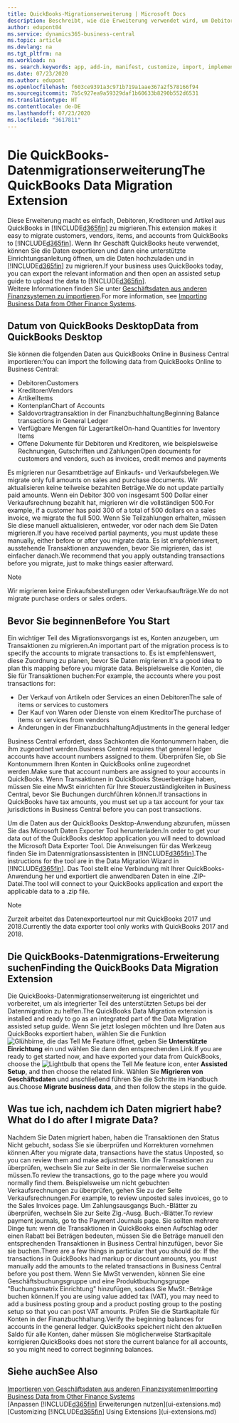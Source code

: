```yaml
---
title: QuickBooks-Migrationserweiterung | Microsoft Docs
description: Beschreibt, wie die Erweiterung verwendet wird, um Debitoren, Kreditoren, Artikel und Konten aus QuickBooks Desktop zu Business Central zu importieren.
author: edupont04
ms.service: dynamics365-business-central
ms.topic: article
ms.devlang: na
ms.tgt_pltfrm: na
ms.workload: na
ms. search.keywords: app, add-in, manifest, customize, import, implement
ms.date: 07/23/2020
ms.author: edupont
ms.openlocfilehash: f603ce9391a3c971b719a1aae367a2f578166f94
ms.sourcegitcommit: 7b5c927ea9a59329daf1b60633b8290b552d6531
ms.translationtype: HT
ms.contentlocale: de-DE
ms.lasthandoff: 07/23/2020
ms.locfileid: "3617811"
---
```

# <a name="the-quickbooks-data-migration-extension"></a><span data-ttu-id="fd818-103">Die QuickBooks-Datenmigrationserweiterung</span><span class="sxs-lookup"><span data-stu-id="fd818-103">The QuickBooks Data Migration Extension</span></span>

<span data-ttu-id="fd818-104">Diese Erweiterung macht es einfach, Debitoren, Kreditoren und Artikel aus QuickBooks in [!INCLUDE[d365fin](includes/d365fin_md.md)] zu migrieren.</span><span class="sxs-lookup"><span data-stu-id="fd818-104">This extension makes it easy to migrate customers, vendors, items, and accounts from QuickBooks to [!INCLUDE[d365fin](includes/d365fin_md.md)].</span></span> <span data-ttu-id="fd818-105">Wenn Ihr Geschäft QuickBooks heute verwendet, können Sie die Daten exportieren und dann eine unterstützte Einrichtungsanleitung öffnen, um die Daten hochzuladen und in [!INCLUDE[d365fin](includes/d365fin_md.md)] zu migrieren.</span><span class="sxs-lookup"><span data-stu-id="fd818-105">If your business uses QuickBooks today, you can export the relevant information and then open an assisted setup guide to upload the data to [!INCLUDE[d365fin](includes/d365fin_md.md)].</span></span>  
<span data-ttu-id="fd818-106">Weitere Informationen finden Sie unter [Geschäftsdaten aus anderen Finanzsystemen zu importieren](across-import-data-configuration-packages.md).</span><span class="sxs-lookup"><span data-stu-id="fd818-106">For more information, see [Importing Business Data from Other Finance Systems](across-import-data-configuration-packages.md).</span></span>

## <a name="data-from-quickbooks-desktop"></a><span data-ttu-id="fd818-107">Datum von QuickBooks Desktop</span><span class="sxs-lookup"><span data-stu-id="fd818-107">Data from QuickBooks Desktop</span></span>

<span data-ttu-id="fd818-108">Sie können die folgenden Daten aus QuickBooks Online in Business Central importieren:</span><span class="sxs-lookup"><span data-stu-id="fd818-108">You can import the following data from QuickBooks Online to Business Central:</span></span>

- <span data-ttu-id="fd818-109">Debitoren</span><span class="sxs-lookup"><span data-stu-id="fd818-109">Customers</span></span>  
- <span data-ttu-id="fd818-110">Kreditoren</span><span class="sxs-lookup"><span data-stu-id="fd818-110">Vendors</span></span>  
- <span data-ttu-id="fd818-111">Artikel</span><span class="sxs-lookup"><span data-stu-id="fd818-111">Items</span></span>  
- <span data-ttu-id="fd818-112">Kontenplan</span><span class="sxs-lookup"><span data-stu-id="fd818-112">Chart of Accounts</span></span>  
- <span data-ttu-id="fd818-113">Saldovortragtransaktion in der Finanzbuchhaltung</span><span class="sxs-lookup"><span data-stu-id="fd818-113">Beginning Balance transactions in General Ledger</span></span>  
- <span data-ttu-id="fd818-114">Verfügbare Mengen für Lagerartikel</span><span class="sxs-lookup"><span data-stu-id="fd818-114">On-hand Quantities for Inventory Items</span></span>  
- <span data-ttu-id="fd818-115">Offene Dokumente für Debitoren und Kreditoren, wie beispielsweise Rechnungen, Gutschriften und Zahlungen</span><span class="sxs-lookup"><span data-stu-id="fd818-115">Open documents for customers and vendors, such as invoices, credit memos and payments</span></span>  

<span data-ttu-id="fd818-116">Es migrieren nur Gesamtbeträge auf Einkaufs- und Verkaufsbelegen.</span><span class="sxs-lookup"><span data-stu-id="fd818-116">We migrate only full amounts on sales and purchase documents.</span></span> <span data-ttu-id="fd818-117">Wir aktualisieren keine teilweise bezahlten Beträge.</span><span class="sxs-lookup"><span data-stu-id="fd818-117">We do not update partially paid amounts.</span></span> <span data-ttu-id="fd818-118">Wenn ein Debitor 300 von insgesamt 500 Dollar einer Verkaufsrechnung bezahlt hat, migrieren wir die vollständigen 500.</span><span class="sxs-lookup"><span data-stu-id="fd818-118">For example, if a customer has paid 300 of a total of 500 dollars on a sales invoice, we migrate the full 500.</span></span> <span data-ttu-id="fd818-119">Wenn Sie Teilzahlungen erhalten, müssen Sie diese manuell aktualisieren, entweder, vor oder nach dem Sie Daten migrieren.</span><span class="sxs-lookup"><span data-stu-id="fd818-119">If you have received partial payments, you must update these manually, either before or after you migrate data.</span></span> <span data-ttu-id="fd818-120">Es ist empfehlenswert, ausstehende Transaktionen anzuwenden, bevor Sie migrieren, das ist einfacher danach.</span><span class="sxs-lookup"><span data-stu-id="fd818-120">We recommend that you apply outstanding transactions before you migrate, just to make things easier afterward.</span></span>

> [!NOTE]
> <span data-ttu-id="fd818-121">Wir migrieren keine Einkaufsbestellungen oder Verkaufsaufträge.</span><span class="sxs-lookup"><span data-stu-id="fd818-121">We do not migrate purchase orders or sales orders.</span></span>

## <a name="before-you-start"></a><span data-ttu-id="fd818-122">Bevor Sie beginnen</span><span class="sxs-lookup"><span data-stu-id="fd818-122">Before You Start</span></span>

<span data-ttu-id="fd818-123">Ein wichtiger Teil des Migrationsvorgangs ist es, Konten anzugeben, um Transaktionen zu migrieren.</span><span class="sxs-lookup"><span data-stu-id="fd818-123">An important part of the migration process is to specify the accounts to migrate transactions to.</span></span> <span data-ttu-id="fd818-124">Es ist empfehlenswert, diese Zuordnung zu planen, bevor Sie Daten migrieren.</span><span class="sxs-lookup"><span data-stu-id="fd818-124">It's a good idea to plan this mapping before you migrate data.</span></span> <span data-ttu-id="fd818-125">Beispielsweise die Konten, die Sie für Transaktionen buchen:</span><span class="sxs-lookup"><span data-stu-id="fd818-125">For example, the accounts where you post transactions for:</span></span>

- <span data-ttu-id="fd818-126">Der Verkauf von Artikeln oder Services an einen Debitoren</span><span class="sxs-lookup"><span data-stu-id="fd818-126">The sale of items or services to customers</span></span>  
- <span data-ttu-id="fd818-127">Der Kauf von Waren oder Dienste von einem Kreditor</span><span class="sxs-lookup"><span data-stu-id="fd818-127">The purchase of items or services from vendors</span></span>  
- <span data-ttu-id="fd818-128">Änderungen in der Finanzbuchhaltung</span><span class="sxs-lookup"><span data-stu-id="fd818-128">Adjustments in the general ledger</span></span>  

<span data-ttu-id="fd818-129">Business Central erfordert, dass Sachkonten die Kontonummern haben, die ihm zugeordnet werden.</span><span class="sxs-lookup"><span data-stu-id="fd818-129">Business Central requires that general ledger accounts have account numbers assigned to them.</span></span> <span data-ttu-id="fd818-130">Überprüfen Sie, ob Sie Kontonummern Ihren Konten in QuickBooks online zugeordnet werden.</span><span class="sxs-lookup"><span data-stu-id="fd818-130">Make sure that account numbers are assigned to your accounts in QuickBooks.</span></span>
<span data-ttu-id="fd818-131">Wenn Transaktionen in QuickBooks Steuerbeträge haben, müssen Sie eine MwSt einrichten für Ihre Steuerzuständigkeiten in Business Central, bevor Sie Buchungen durchführen können.</span><span class="sxs-lookup"><span data-stu-id="fd818-131">If transactions in QuickBooks have tax amounts, you must set up a tax account for your tax jurisdictions in Business Central before you can post transactions.</span></span>

<span data-ttu-id="fd818-132">Um die Daten aus der QuickBooks Desktop-Anwendung abzurufen, müssen Sie das Microsoft Daten Exporter Tool herunterladen.</span><span class="sxs-lookup"><span data-stu-id="fd818-132">In order to get your data out of the QuickBooks desktop application you will need to download the Microsoft Data Exporter Tool.</span></span>  <span data-ttu-id="fd818-133">Die Anweisungen für das Werkzeug finden Sie im Datenmigrationsassistenten in [!INCLUDE[d365fin](includes/d365fin_md.md)].</span><span class="sxs-lookup"><span data-stu-id="fd818-133">The instructions for the tool are in the Data Migration Wizard in [!INCLUDE[d365fin](includes/d365fin_md.md)].</span></span> <span data-ttu-id="fd818-134">Das Tool stellt eine Verbindung mit Ihrer QuickBooks-Anwendung her und exportiert die anwendbaren Daten in eine .ZIP-Datei.</span><span class="sxs-lookup"><span data-stu-id="fd818-134">The tool will connect to your QuickBooks application and export the applicable data to a .zip file.</span></span>  

> [!NOTE]
> <span data-ttu-id="fd818-135">Zurzeit arbeitet das Datenexporteurtool nur mit QuickBooks 2017 und 2018.</span><span class="sxs-lookup"><span data-stu-id="fd818-135">Currently the data exporter tool only works with QuickBooks 2017 and 2018.</span></span>

## <a name="finding-the-quickbooks-data-migration-extension"></a><span data-ttu-id="fd818-136">Die QuickBooks-Datenmigrations-Erweiterung suchen</span><span class="sxs-lookup"><span data-stu-id="fd818-136">Finding the QuickBooks Data Migration Extension</span></span>

<span data-ttu-id="fd818-137">Die QuickBooks-Datenmigrationserweiterung ist eingerichtet und vorbereitet, um als integrierter Teil des unterstützten Setups bei der Datenmigration zu helfen.</span><span class="sxs-lookup"><span data-stu-id="fd818-137">The QuickBooks Data Migration extension is installed and ready to go as an integrated part of the Data Migration assisted setup guide.</span></span> <span data-ttu-id="fd818-138">Wenn Sie jetzt loslegen möchten und Ihre Daten aus QuickBooks exportiert haben, wählen Sie die Funktion ![Glühbirne, die das Tell Me Feature](media/ui-search/search_small.png "Sagen Sie mir, was Sie tun wollen") öffnet, geben Sie **Unterstützte Einrichtung** ein und wählen Sie dann den entsprechenden Link.</span><span class="sxs-lookup"><span data-stu-id="fd818-138">If you are ready to get started now, and have exported your data from QuickBooks, choose the ![Lightbulb that opens the Tell Me feature](media/ui-search/search_small.png "Tell me what you want to do") icon, enter **Assisted Setup**, and then choose the related link.</span></span> <span data-ttu-id="fd818-139">Wählen Sie **Migrieren von Geschäftsdaten** und anschließend führen Sie die Schritte im Handbuch aus.</span><span class="sxs-lookup"><span data-stu-id="fd818-139">Choose **Migrate business data**, and then follow the steps in the guide.</span></span>  

## <a name="what-do-i-do-after-i-migrate-data"></a><span data-ttu-id="fd818-140">Was tue ich, nachdem ich Daten migriert habe?</span><span class="sxs-lookup"><span data-stu-id="fd818-140">What do I do after I migrate Data?</span></span>

<span data-ttu-id="fd818-141">Nachdem Sie Daten migriert haben, haben die Transaktionen den Status Nicht gebucht, sodass Sie sie überprüfen und Korrekturen vornehmen können.</span><span class="sxs-lookup"><span data-stu-id="fd818-141">After you migrate data, transactions have the status Unposted, so you can review them and make adjustments.</span></span> <span data-ttu-id="fd818-142">Um die Transaktionen zu überprüfen, wechseln Sie zur Seite in der Sie normalerweise suchen müssen.</span><span class="sxs-lookup"><span data-stu-id="fd818-142">To review the transactions, go to the page where you would normally find them.</span></span> <span data-ttu-id="fd818-143">Beispielsweise um nicht gebuchten Verkaufsrechnungen zu überprüfen, gehen Sie zu der Seite Verkaufsrechnungen.</span><span class="sxs-lookup"><span data-stu-id="fd818-143">For example, to review unposted sales invoices, go to the Sales Invoices page.</span></span> <span data-ttu-id="fd818-144">Um Zahlungsausgangs Buch.-Blätter zu überprüfen, wechseln Sie zur Seite Zlg.-Ausg. Buch.-Blätter.</span><span class="sxs-lookup"><span data-stu-id="fd818-144">To review payment journals, go to the Payment Journals page.</span></span>
<span data-ttu-id="fd818-145">Sie sollten mehrere Dinge tun: wenn die Transaktionen in QuickBooks einen Aufschlag oder einen Rabatt bei Beträgen bedeuten, müssen Sie die Beträge manuell den entsprechenden Transaktionen in Business Central hinzufügen, bevor Sie sie buchen.</span><span class="sxs-lookup"><span data-stu-id="fd818-145">There are a few things in particular that you should do: If the transactions in QuickBooks had markup or discount amounts, you must manually add the amounts to the related transactions in Business Central before you post them.</span></span>
<span data-ttu-id="fd818-146">Wenn Sie MwSt verwenden, können Sie eine Geschäftsbuchungsgruppe und eine Produktbuchungsgruppe "Buchungsmatrix Einrichtung" hinzufügen, sodass Sie MwSt.-Beträge buchen können.</span><span class="sxs-lookup"><span data-stu-id="fd818-146">If you are using value added tax (VAT), you may need to add a business posting group and a product posting group to the posting setup so that you can post VAT amounts.</span></span>
<span data-ttu-id="fd818-147">Prüfen Sie die Startkapitale für Konten in der Finanzbuchhaltung.</span><span class="sxs-lookup"><span data-stu-id="fd818-147">Verify the beginning balances for accounts in the general ledger.</span></span> <span data-ttu-id="fd818-148">QuickBooks speichert nicht den aktuellen Saldo für alle Konten, daher müssen Sie möglicherweise Startkapitale korrigieren.</span><span class="sxs-lookup"><span data-stu-id="fd818-148">QuickBooks does not store the current balance for all accounts, so you might need to correct beginning balances.</span></span>

## <a name="see-also"></a><span data-ttu-id="fd818-149">Siehe auch</span><span class="sxs-lookup"><span data-stu-id="fd818-149">See Also</span></span>

[<span data-ttu-id="fd818-150">Importieren von Geschäftsdaten aus anderen Finanzsystemen</span><span class="sxs-lookup"><span data-stu-id="fd818-150">Importing Business Data from Other Finance Systems</span></span>](across-import-data-configuration-packages.md)  
<span data-ttu-id="fd818-151">[Anpassen [!INCLUDE[d365fin](includes/d365fin_md.md)] Erweiterungen nutzen](ui-extensions.md)</span><span class="sxs-lookup"><span data-stu-id="fd818-151">[Customizing [!INCLUDE[d365fin](includes/d365fin_md.md)] Using Extensions ](ui-extensions.md)</span></span>  
